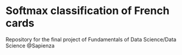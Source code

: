 # Softmax classification of French cards
Repository for the final project of Fundamentals of Data Science/Data Science @Sapienza

